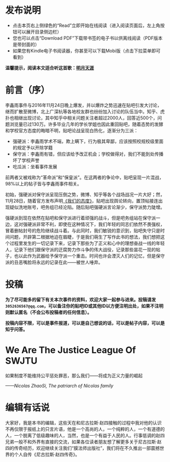 
# 发布说明

* 点击本页右上侧绿色的“Read”立即开始在线阅读（进入阅读页面后，左上角按钮可以展开目录侧边栏）
* 您也可以点击“Download PDF”下载带书签的电子书以供离线阅读（PDF版本是带封面的）
* 如果您有Kindle电子书阅读器，你甚至可以下载Mobi版（点击下拉菜单即可看到）

**温馨提示，阅读本文适合听这首歌：[明月天涯](http://music.163.com/#/song?id=416388799)**


# 前言（序）

李鑫雨事件与2016年11月24日晚上爆发，并以爆炸之势迅速在贴吧引发大讨论，继而扩散至微博，北上广深杭等各地校友群也纷纷加入讨论的队伍当中。知乎、虎扑也相继出现讨论，其中知乎中相关问题关注者超过2000人，回答近500个，问题浏览量已过130万。许多毕业几年的学长学姐也因此重回贴吧，随着态势的发酵和学校官方态度的晦暗不明，贴吧论战呈现白热化，逐渐分为三派：

* 强硬派：李鑫雨学术不端，欺上瞒下，行为极其卑鄙，应该按照校规校级里面的规定予以开除学籍
* 保守派：李鑫雨有错，但应该给予改正机会；学校做得对，我们不能到处传播坏了学校声誉
* 吃瓜派：坐看事件发展

前两者又被戏称为“革命派”和“保皇派”。在这两者的争论中，贴吧呈现一片混战，98%以上的帖子皆与李鑫雨事件相关。

初始，强硬派对保守派呈现压倒之势，微博、知乎等各个战场战况一片大好；然，11月28日，随着官方发布声明[《我们的态度》](http://mp.weixin.qq.com/s/_iKKhfCRwtdbRmX_h7-f2A)，贴吧出现舆论转向，置顶帖接连出现疑似洗地账号，吧务组已经沦陷。随后贴吧强硬派言论渐少，保守派势力陡增。

强硬派到现在依然在贴吧和保守派进行着顽强的战斗，但是吧务组站在保守派一边，这对强硬派非常不利，即使在这种情况下，我们年轻的同志们依然不畏强权，冒着删帖封号的危险继续战斗着。与此同时，我们敏锐的意识到，贴吧失守只是时间问题，开辟第二根据地迫在眉睫，于是我们萌生了写作此书的想法，我们想把这个过程里发生的一切记录下来，记录下那些为了正义和心中的理想奋战一线的年轻人，记录下他们跟保守派的迂腐势力作斗争的伟大战役，记录那些昙花一现的帖子，也以此作为武器给予保守派一个重击。时间也许会湮灭人们的记忆，但是保守派的丑恶嘴脸将永远的记录在此——被世人唾弃。


# 投稿

**为了尽可能多的留下有关本次事件的资料，欢迎大家一起参与进来。投稿请发```3052636567@qq.com```，可以备注你的贴吧ID或其他ID以方便注明出处，如果不注明则默认匿名（不会公布投稿者的任何信息）。**

**投稿内容不限，可以是事件报道，可以是自己想说的话，可以是帖子内容，可以是知乎问答。**


# We Are The Justice League Of SWJTU

如果制度不能维持公平惩处罪恶，那么我们——将成为正义力量的崛起

*——Nicolas ZhaoSi, The patriarch of Nicolas family*


# 编辑有话说

大家好，我是本书的编辑，这些天在和尼古拉斯·赵四接触的过程中我对他的认识不再仅限于报纸上的只言片语，他是一个高尚的人，一个纯粹的人，一个有道德的人，一个脱离了低级趣味的人，当然，也是一个有益于人民的人。行事低调的赵四兄弟一般不和外界有直接的交流，如果各位读者朋友想了解更多关于尼古拉斯·赵四的传奇经历，欢迎继续关注我们“膜法师出版社”，我们将在不久推出一部震撼世界的个人自传《尼古拉斯·赵四传奇》。